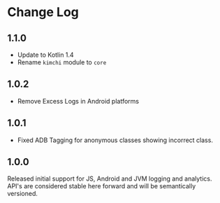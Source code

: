 Change Log
==========

1.1.0
-----
 - Update to Kotlin 1.4
 - Rename `kimchi` module to `core`

1.0.2
-----

 - Remove Excess Logs in Android platforms

1.0.1
-----

 - Fixed ADB Tagging for anonymous classes showing incorrect class.

1.0.0
-----

Released initial support for JS, Android and JVM logging and analytics.
API's are considered stable here forward and will be semantically versioned.
